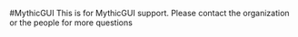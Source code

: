 #MythicGUI 
This is for MythicGUI support. Please contact the organization or the people for more questions
